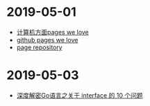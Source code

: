 # 2019-05-01
- [计算机方面pages we love](https://paperswelove.org/)
- [github pages we love](https://github.com/papers-we-love)
- [page repository](https://github.com/papers-we-love/papers-we-love)

# 2019-05-03
- [深度解密Go语言之关于 interface 的 10 个问题](https://mp.weixin.qq.com/s/EbxkBokYBajkCR-MazL0ZA)
